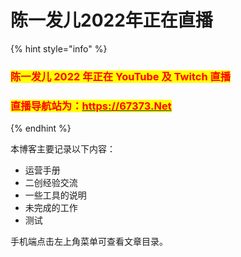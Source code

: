 # 陈一发儿2022年正在直播

{% hint style="info" %}
### <mark style="color:red;">**陈一发儿 2022 年正在 YouTube 及 Twitch 直播**</mark>

### <mark style="color:red;">直播导航站为：</mark>[<mark style="color:red;">https://67373.Net</mark>](./#zhi-bo-dao-hang-zhan-wei-https67373.net)<mark style="color:red;"></mark>
{% endhint %}

本博客主要记录以下内容：

* 运营手册
* 二创经验交流
* 一些工具的说明
* 未完成的工作
* 测试

手机端点击左上角菜单可查看文章目录。
